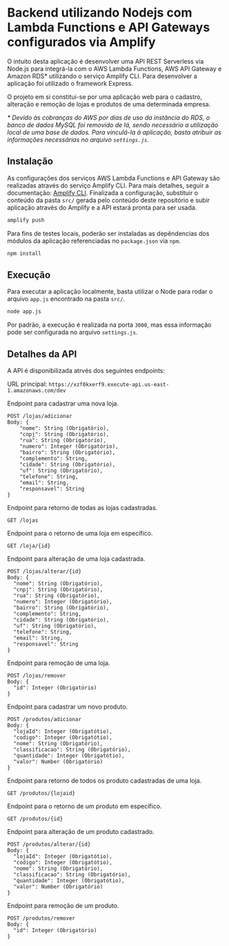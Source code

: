 # Backend utilizando Nodejs com Lambda Functions e API Gateways configurados via Amplify
O intuito desta aplicação é desenvolver uma API REST Serverless via Node.js para integrá-la com o AWS Lambda Functions, AWS API Gateway e Amazon RDS* utilizando o serviço Amplify CLI. Para desenvolver a aplicação foi utilizado o framework Express.

O projeto em si constitui-se por uma aplicação web para o cadastro, alteração e remoção de lojas e produtos de uma determinada empresa.

<i>* Devido às cobranças do AWS por dias de uso da instância do RDS, o banco de dados MySQL foi removido de lá, sendo necessário a utilização local de uma base de dados. Para vinculá-la à aplicação, basta atribuir as informações necessárias no arquivo ```settings.js```.</i>

## Instalação
As configurações dos serviços AWS Lambda Functions e API Gateway são realizadas através do serviço Amplify CLI. Para mais detalhes, seguir a documentação: [Amplify CLI](https://docs.amplify.aws/cli).
Finalizada a configuração, substituir o conteúdo da pasta ```src/``` gerada pelo conteúdo deste repositório e subir aplicação através do Amplify e a API estará pronta para ser usada.

```bash
amplify push
```

Para fins de testes locais, poderão ser instaladas as depêndencias dos módulos da aplicação referenciadas no ```package.json``` via ```npm```.

```bash
npm install
```

## Execução
Para executar a aplicação localmente, basta utilizar o Node para rodar o arquivo ```app.js``` encontrado na pasta ```src/```.

```bash
node app.js
```

Por padrão, a execução é realizada na porta ```3000```, mas essa informação pode ser configurada no arquivo ```settings.js```.

## Detalhes da API
A API é disponibilizada atrvés dos seguintes endpoints:

URL principal: ```https://xzf0kxerf9.execute-api.us-east-1.amazonaws.com/dev```

Endpoint para cadastrar uma nova loja.
```
POST /lojas/adicionar 
Body: {
    "nome": String (Obrigatório),
    "cnpj": String (Obrigatório),
    "rua": String (Obrigatório),
    "numero": Integer (Obrigatório),
    "bairro": String (Obrigatório),
    "complemento": String,
    "cidade": String (Obrigatório),
    "uf": String (Obrigatório),
    "telefone": String,
    "email": String,
    "responsavel": String
}
```

Endpoint para retorno de todas as lojas cadastradas.
```
GET /lojas
```

Endpoint para o retorno de uma loja em específico.
```
GET /loja/{id}
```

Endpoint para alteração de uma loja cadastrada.
```
POST /lojas/alterar/{id}
Body: {
  "nome": String (Obrigatório),
  "cnpj": String (Obrigatório),
  "rua": String (Obrigatório),
  "numero": Integer (Obrigatório),
  "bairro": String (Obrigatório),
  "complemento": String,
  "cidade": String (Obrigatório),
  "uf": String (Obrigatório),
  "telefone": String,
  "email": String,
  "responsavel": String
}
```

Endpoint para remoção de uma loja.
```
POST /lojas/remover
Body: {
  "id": Integer (Obrigatório)
}
```

Endpoint para cadastrar um novo produto.
```
POST /produtos/adicionar 
Body: {
  "lojaId": Integer (Obrigatótio),
  "codigo": Integer (Obrigatótio),
  "nome": String (Obrigatório),
  "classificacao": String (Obrigatório),
  "quantidade": Integer (Obrigatótio),
  "valor": Number (Obrigatório)
}
```

Endpoint para retorno de todos os produto cadastradas de uma loja.
```
GET /produtos/{lojaid}
```

Endpoint para o retorno de um produto em específico.
```
GET /produtos/{id}
```

Endpoint para alteração de um produto cadastrado.
```
POST /produtos/alterar/{id}
Body: {
  "lojaId": Integer (Obrigatótio),
  "codigo": Integer (Obrigatótio),
  "nome": String (Obrigatório),
  "classificacao": String (Obrigatório),
  "quantidade": Integer (Obrigatótio),
  "valor": Number (Obrigatório)
}
```

Endpoint para remoção de um produto.
```
POST /produtos/remover
Body: {
  "id": Integer (Obrigatório)
}
```
